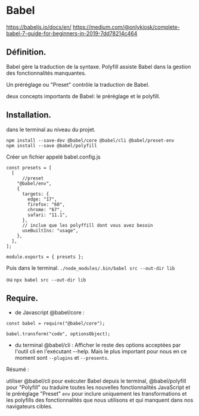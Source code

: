 # Babel

https://babeljs.io/docs/en/
https://medium.com/@onlykiosk/complete-babel-7-guide-for-beginners-in-2019-7dd78214c464

## Définition.


Babel gère la traduction de la syntaxe. Polyfill assiste Babel dans la gestion des fonctionnalités manquantes.

Un préréglage ou "Preset" contrôle la traduction de Babel.

deux concepts importants de Babel: le préréglage et le polyfill.


## Installation.

dans le terminal au niveau du projet.
```
npm install --save-dev @babel/core @babel/cli @babel/preset-env
npm install --save @babel/polyfill
```

Créer un fichier appelé babel.config.js
```
const presets = [
  [
      //preset
    "@babel/env",
    {
      targets: {
        edge: "17",
        firefox: "60",
        chrome: "67",
        safari: "11.1",
      },
      // inclue que les polyffill dont vous avez besoin
      useBuiltIns: "usage",
    },
  ],
];

module.exports = { presets };
```


Puis dans le terminal.
`./node_modules/.bin/babel src --out-dir lib`

ou
`npx babel src --out-dir lib`

## Require.

* de Javascript @babel/core :
```
const babel = require("@babel/core");

babel.transform("code", optionsObject);
```

* du terminal @babel/cli :
Afficher le reste des options acceptées par l'outil cli en l'exécutant --help. Mais le plus important pour nous en ce moment sont `--plugins` et `--presents`.


Résumé :

utiliser @babel/cli pour exécuter Babel depuis le terminal, @babel/polyfill pour "Polyfill" ou traduire toutes les nouvelles fonctionnalités JavaScript et le préréglage "Preset" `env` pour inclure uniquement les transformations et les polyfills des fonctionnalités que nous utilisons et qui manquent dans nos navigateurs cibles. 




